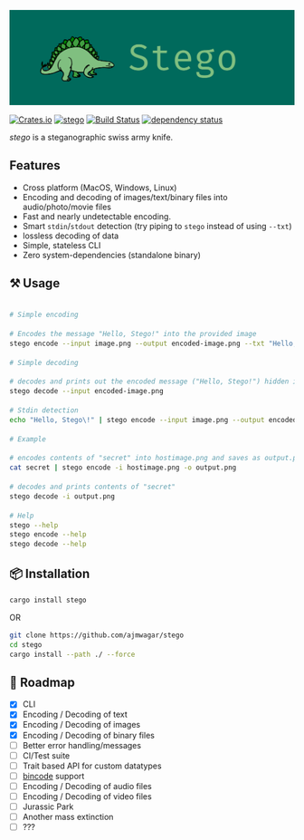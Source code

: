 ![Stego](./img/logo.png)

[![Crates.io](https://img.shields.io/crates/v/stego.svg)](https://crates.io/crates/stego)
[![stego](https://docs.rs/ufo_rs/badge.svg)](https://docs.rs/stego)
[![Build Status](https://travis-ci.org/ajmwagar/stego.svg?branch=master)](https://travis-ci.org/ajmwagar/stego)
[![dependency status](https://deps.rs/repo/github/ajmwagar/stego/status.svg)](https://deps.rs/repo/github/ajmwagar/stego)



*stego* is a steganographic swiss army knife.

## Features

- Cross platform (MacOS, Windows, Linux)
- Encoding and decoding of images/text/binary files into audio/photo/movie files
- Fast and nearly undetectable encoding.
- Smart `stdin`/`stdout` detection (try piping to `stego` instead of using `--txt`)
- lossless decoding of data
- Simple, stateless CLI
- Zero system-dependencies (standalone binary) 

## ⚒ Usage

```bash

# Simple encoding

# Encodes the message "Hello, Stego!" into the provided image
stego encode --input image.png --output encoded-image.png --txt "Hello, Stego\!" 

# Simple decoding

# decodes and prints out the encoded message ("Hello, Stego!") hidden in the provided image
stego decode --input encoded-image.png 

# Stdin detection
echo "Hello, Stego\!" | stego encode --input image.png --output encoded-image.png

# Example

# encodes contents of "secret" into hostimage.png and saves as output.png
cat secret | stego encode -i hostimage.png -o output.png 

# decodes and prints contents of "secret"
stego decode -i output.png

# Help
stego --help
stego encode --help
stego decode --help
```


## 📦 Installation

```bash
cargo install stego
```

OR

```bash
git clone https://github.com/ajmwagar/stego
cd stego
cargo install --path ./ --force
```

## 🚥 Roadmap

- [x] CLI
- [x] Encoding / Decoding of text
- [x] Encoding / Decoding of images 
- [x] Encoding / Decoding of binary files
- [ ] Better error handling/messages
- [ ] CI/Test suite
- [ ] Trait based API for custom datatypes
- [ ] [bincode](https://github.com/servo/bincode) support
- [ ] Encoding / Decoding of audio files
- [ ] Encoding / Decoding of video files
- [ ] Jurassic Park
- [ ] Another mass extinction
- [ ] ???
